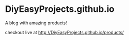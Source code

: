 # DiyEasyProjects.github.io
A blog with amazing products!

checkout live at http://DiyEasyProjects.github.io/products/